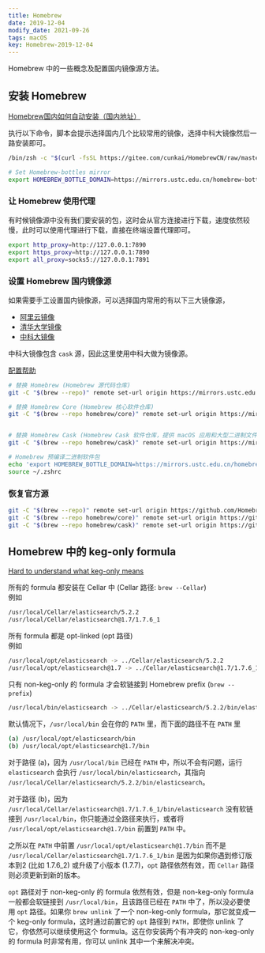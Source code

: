 ```yaml
---
title: Homebrew
date: 2019-12-04
modify_date: 2021-09-26
tags: macOS
key: Homebrew-2019-12-04
---
```


Homebrew 中的一些概念及配置国内镜像源方法。

<!--more-->

## 安装 Homebrew

[Homebrew国内如何自动安装（国内地址）](https://zhuanlan.zhihu.com/p/111014448)

执行以下命令，脚本会提示选择国内几个比较常用的镜像，选择中科大镜像然后一路安装即可。

```bash
/bin/zsh -c "$(curl -fsSL https://gitee.com/cunkai/HomebrewCN/raw/master/Homebrew.sh)"

# Set Homebrew-bottles mirror
export HOMEBREW_BOTTLE_DOMAIN=https://mirrors.ustc.edu.cn/homebrew-bottles
```

### 让 Homebrew 使用代理

有时候镜像源中没有我们要安装的包，这时会从官方连接进行下载，速度依然较慢，此时可以使用代理进行下载，直接在终端设置代理即可。

```bash
export http_proxy=http://127.0.0.1:7890
export https_proxy=http://127.0.0.1:7890
export all_proxy=socks5://127.0.0.1:7891
```

### 设置 Homebrew 国内镜像源

如果需要手工设置国内镜像源，可以选择国内常用的有以下三大镜像源，

- [阿里云镜像](https://developer.aliyun.com/mirror/?lang=zh-CN)
- [清华大学镜像](https://mirrors.tuna.tsinghua.edu.cn)
- [中科大镜像](https://mirrors.ustc.edu.cn)

中科大镜像包含 `cask` 源，因此这里使用中科大做为镜像源。

[配置帮助](https://mirrors.ustc.edu.cn/help/brew.git.html)

```bash
# 替换 Homebrew (Homebrew 源代码仓库)
git -C "$(brew --repo)" remote set-url origin https://mirrors.ustc.edu.cn/brew.git

# 替换 Homebrew Core (Homebrew 核心软件仓库)
git -C "$(brew --repo homebrew/core)" remote set-url origin https://mirrors.ustc.edu.cn/homebrew-core.git


# 替换 Homebrew Cask (Homebrew Cask 软件仓库，提供 macOS 应用和大型二进制文件)
git -C "$(brew --repo homebrew/cask)" remote set-url origin https://mirrors.ustc.edu.cn/homebrew-cask.git

# Homebrew 预编译二进制软件包
echo 'export HOMEBREW_BOTTLE_DOMAIN=https://mirrors.ustc.edu.cn/homebrew-bottles' >> ~/.zshrc
source ~/.zshrc

```

### 恢复官方源

```bash
git -C "$(brew --repo)" remote set-url origin https://github.com/Homebrew/brew.git
git -C "$(brew --repo homebrew/core)" remote set-url origin https://github.com/Homebrew/homebrew-core.git
git -C "$(brew --repo homebrew/cask)" remote set-url origin https://github.com/Homebrew/homebrew-cask.git
```

## Homebrew 中的 keg-only formula

[Hard to understand what keg-only means](https://github.com/Homebrew/homebrew-core/issues/11091)

所有的 formula 都安装在 Cellar 中 (Cellar 路径: `brew --Cellar`)  
例如

```bash
/usr/local/Cellar/elasticsearch/5.2.2
/usr/local/Cellar/elasticsearch@1.7/1.7.6_1
```

所有 formula 都是 opt-linked (opt 路径)  
例如

```bash
/usr/local/opt/elasticsearch -> ../Cellar/elasticsearch/5.2.2
/usr/local/opt/elasticsearch@1.7 -> ../Cellar/elasticsearch@1.7/1.7.6_1
```

只有 non-keg-only 的 formula 才会软链接到 Homebrew prefix (`brew --prefix`)

```bash
/usr/local/bin/elasticsearch -> ../Cellar/elasticsearch/5.2.2/bin/elasticsearch
```

默认情况下，`/usr/local/bin` 会在你的 `PATH` 里，而下面的路径不在 `PATH` 里

```bash
(a) /usr/local/opt/elasticsearch/bin
(b) /usr/local/opt/elasticsearch@1.7/bin
```

对于路径 (a)，因为 `/usr/local/bin` 已经在 `PATH` 中，所以不会有问题，运行 `elasticsearch` 会执行 `/usr/local/bin/elasticsearch`，其指向 `/usr/local/Cellar/elasticsearch/5.2.2/bin/elasticsearch`。

对于路径 (b)，因为 `/usr/local/Cellar/elasticsearch@1.7/1.7.6_1/bin/elasticsearch` 没有软链接到 `/usr/local/bin`，你只能通过全路径来执行，或者将 `/usr/local/opt/elasticsearch@1.7/bin` 前置到 `PATH` 中。

之所以在 `PATH` 中前置 `/usr/local/opt/elasticsearch@1.7/bin` 而不是 `/usr/local/Cellar/elasticsearch@1.7/1.7.6_1/bin` 是因为如果你遇到修订版本到2 (比如 1.7.6_2) 或升级了小版本 (1.7.7)，`opt` 路径依然有效，而 `Cellar` 路径则必须更新到新的版本。

`opt` 路径对于 non-keg-only 的 formula 依然有效，但是 non-keg-only formula 一般都会软链接到 `/usr/local/bin`，且该路径已经在 `PATH` 中了，所以没必要使用 `opt` 路径。如果你 `brew unlink` 了一个 non-keg-only formula，那它就变成一个 keg-only formula，这时通过前置它的 `opt` 路径到 `PATH`，即使你 unlink 了它，你依然可以继续使用这个 formula。这在你安装两个有冲突的 non-keg-only 的 formula 时非常有用，你可以 unlink 其中一个来解决冲突。
